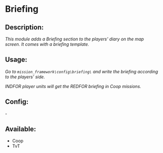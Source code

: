 # Briefing
## Description:
_This module adds a Briefing section to the players' diary on the map screen. It comes with a briefing template._

## Usage:
_Go to `mission_framework\config\briefing\` and write the briefing according to the players' side._

_INDFOR player units will get the REDFOR briefing in Coop missions._

## Config:
\-

## Available:
 - Coop
 - TvT

